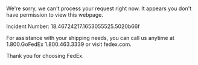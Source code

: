  	


 	

We're sorry, we can't process your request right now. It appears you don't have permission to view this webpage.


Incident Number: 18.46724217.1653055525.5020b66f





For assistance with your shipping needs, you can call us anytime at 1.800.GoFedEx 1.800.463.3339 or visit fedex.com.




Thank you for choosing FedEx.